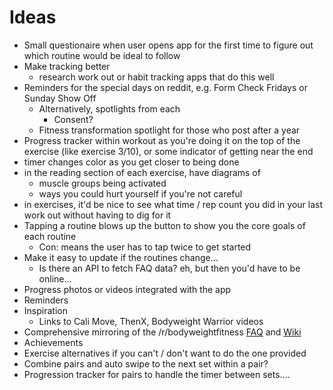 # Ideas

* Small questionaire when user opens app for the first time to figure out which routine would be ideal to follow
* Make tracking better
  * research work out or habit tracking apps that do this well
* Reminders for the special days on reddit, e.g. Form Check Fridays or Sunday Show Off
  * Alternatively, spotlights from each
    * Consent?
  * Fitness transformation spotlight for those who post after a year
* Progress tracker within workout as you're doing it on the top of the exercise (like exercise 3/10),  or some indicator of getting near the end
* timer changes color as you get closer to being done
* in the reading section of each exercise, have diagrams of
  * muscle groups being activated
  * ways you could hurt yourself if you're not careful
* in exercises, it'd be nice to see what time / rep count you did in your last work out without having to dig for it
* Tapping a routine blows up the button to show you the core goals of each routine
  * Con: means the user has to tap twice to get started
* Make it easy to update if the routines change...
  * Is there an API to fetch FAQ data? eh, but then you'd have to be online...
* Progress photos or videos integrated with the app
* Reminders
* Inspiration
  * Links to Cali Move, ThenX, Bodyweight Warrior videos
* Comprehensive mirroring of the /r/bodyweightfitness [FAQ](https://www.reddit.com/r/bodyweightfitness/wiki/faq) and [Wiki](https://www.reddit.com/r/bodyweightfitness/wiki/index)
* Achievements
* Exercise alternatives if you can't / don't want to do the one provided
* Combine pairs and auto swipe to the next set within a pair?
* Progression tracker for pairs to handle the timer between sets....
